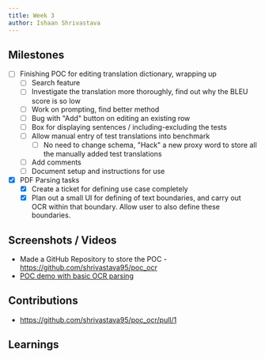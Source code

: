 ```yaml
---
title: Week 3
author: Ishaan Shrivastava
---
```


## Milestones
- [ ] Finishing POC for editing translation dictionary, wrapping up
    - [ ] Search feature
    - [ ] Investigate the translation more thoroughly, find out why the BLEU score is so low
    - [ ] Work on prompting, find better method
    - [ ] Bug with "Add" button on editing an existing row
    - [ ] Box for displaying sentences / including-excluding the tests
    - [ ] Allow manual entry of test translations into benchmark
        - [ ] No need to change schema, "Hack" a new proxy word to store all the manually added test translations
    - [ ] Add comments
    - [ ] Document setup and instructions for use

- [x] PDF Parsing tasks
    - [x] Create a ticket for defining use case completely
    - [x] Plan out a small UI for defining of text boundaries, and carry out OCR within that boundary. Allow user to also define these boundaries.

## Screenshots / Videos 
- Made a GitHub Repository to store the POC - https://github.com/shrivastava95/poc_ocr
- [POC demo with basic OCR parsing](https://i.imgur.com/jRyUpIo.png)

## Contributions
- https://github.com/shrivastava95/poc_ocr/pull/1

## Learnings
